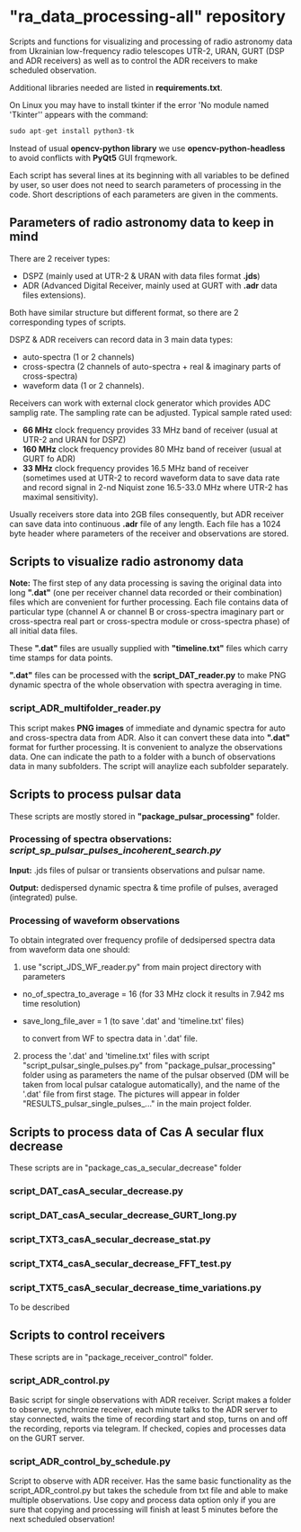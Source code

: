 # "ra_data_processing-all" repository

Scripts and functions for visualizing and processing of radio astronomy data from Ukrainian low-frequency radio telescopes UTR-2, URAN, GURT (DSP and ADR receivers) as well as to control the ADR receivers to make scheduled observation.

Additional libraries needed are listed in **requirements.txt**.

On Linux you may have to install tkinter if the error 'No module named 'Tkinter'' appears with the command:

``` python
sudo apt-get install python3-tk
```

Instead of usual **opencv-python library** we use **opencv-python-headless** to avoid conflicts with **PyQt5** GUI frqmework.

Each script has several lines at its beginning with all variables to be defined by user, so user does not need to search parameters of processing in the code. Short descriptions of each parameters are given in the comments.

## Parameters of radio astronomy data to keep in mind

There are 2 receiver types:

* DSPZ (mainly used at UTR-2 & URAN with data files format **.jds**)
* ADR (Advanced Digital Receiver, mainly used at GURT with **.adr** data files extensions).

Both have similar structure but different format, so there are 2 corresponding types of scripts.

DSPZ & ADR receivers can record data in 3 main data types:

* auto-spectra (1 or 2 channels)
* cross-spectra (2 channels of auto-spectra + real & imaginary parts of cross-spectra)
* waveform data (1 or 2 channels).

Receivers can work with external clock generator which provides ADC samplig rate. The sampling rate can be adjusted. Typical sample rated used:

* **66 MHz** clock frequency provides 33 MHz band of receiver (usual at UTR-2 and URAN for DSPZ)
* **160 MHz** clock frequency provides 80 MHz band of receiver (usual at GURT fo ADR)
* **33 MHz** clock frequency provides 16.5 MHz band of receiver (sometimes used at UTR-2 to record waveform data to save data rate and record signal in 2-nd Niquist zone 16.5-33.0 MHz where UTR-2 has maximal sensitivity).

Usually receivers store data into 2GB files consequently, but ADR receiver can save data into continuous **.adr** file of any length. Each file has a 1024 byte header where parameters of the receiver and observations are stored.

## Scripts to visualize radio astronomy data

**Note:** The first step of any data processing is saving the original data into long **".dat"** (one per receiver channel data recorded or their combination) files which are convenient for further processing. Each file contains data of particular type (channel A or channel B or cross-spectra imaginary part or cross-spectra real part
or cross-spectra module or cross-spectra phase) of all initial data files.

These **".dat"** files are usually supplied with **"timeline.txt"** files which carry time stamps for data points.

 **".dat"** files can be processed with the **script_DAT_reader.py** to make PNG dynamic spectra of the whole observation with spectra averaging in time.

### script_ADR_multifolder_reader.py

This script makes **PNG images** of immediate and dynamic spectra for  auto and cross-spectra data from ADR. Also it can convert these data into **".dat"** format for further processing. It is convenient to analyze the observations data. One can indicate the path to a folder with a bunch of observations data in many subfolders. The script will anaylize each subfolder separately.

## Scripts to process pulsar data

These scripts are mostly stored in **"package_pulsar_processing"** folder.

### Processing of spectra observations: _script_sp_pulsar_pulses_incoherent_search.py_

**Input:** .jds files of pulsar or transients observations and pulsar name.

**Output:** dedispersed dynamic spectra & time profile of pulses, averaged (integrated) pulse.

### Processing of waveform observations

To obtain integrated over frequency profile of dedsipersed spectra data from waveform data
one should:

1) use "script_JDS_WF_reader.py" from main project directory with parameters
 
* no_of_spectra_to_average = 16 (for 33 MHz clock it results in 7.942 ms time resolution)

* save_long_file_aver = 1 (to save '.dat' and 'timeline.txt' files)

  to convert from WF to spectra data in '.dat' file.

2) process the '.dat' and 'timeline.txt' files with script "script_pulsar_single_pulses.py" from 
"package_pulsar_processing" folder using
as parameters the name of the pulsar observed (DM will be taken from local pulsar catalogue automatically), and
the name of the '.dat' file from first stage.
The pictures will appear in folder "RESULTS_pulsar_single_pulses_..." in the main project folder.

## Scripts to process data of Cas A secular flux decrease

These scripts are in "package_cas_a_secular_decrease" folder

### script_DAT_casA_secular_decrease.py

### script_DAT_casA_secular_decrease_GURT_long.py

### script_TXT3_casA_secular_decrease_stat.py

### script_TXT4_casA_secular_decrease_FFT_test.py

### script_TXT5_casA_secular_decrease_time_variations.py

To be described

## Scripts to control receivers

These scripts are in "package_receiver_control" folder.

### script_ADR_control.py

Basic script for single observations with ADR receiver. Script makes a folder to observe, synchronize receiver, each minute talks to the ADR server to stay connected, waits the time of recording start and stop, turns on and off the recording, reports via telegram. If checked, copies and processes data on the GURT server.  

### script_ADR_control_by_schedule.py

Script to observe with ADR receiver. Has the same basic functionality as the script_ADR_control.py but takes the schedule from txt file and able to make multiple observations. Use copy and process data option only if you are sure that copying and processing will finish at least 5 minutes before the next scheduled observation!